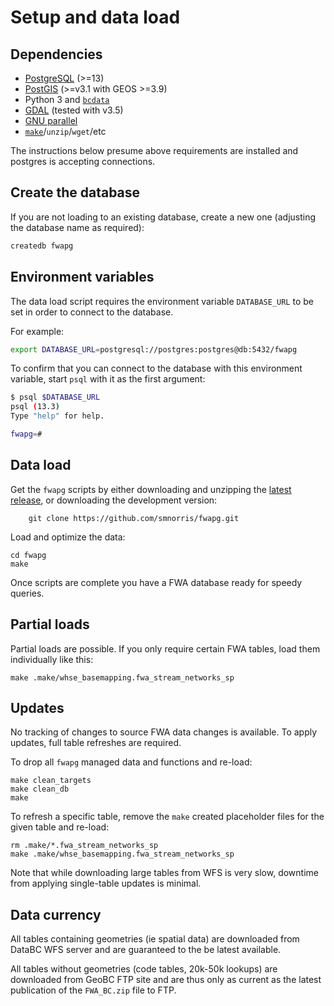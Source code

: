 # Setup and data load

## Dependencies

- [PostgreSQL](https://www.postgresql.org) (>=13)
- [PostGIS](https://postgis.net/) (>=v3.1 with GEOS >=3.9)
- Python 3 and [`bcdata`](https://github.com/smnorris/bcdata)
- [GDAL](https://gdal.org/index.html) (tested with v3.5)
- [GNU parallel](https://www.gnu.org/software/parallel/)
- [`make`](https://www.gnu.org/software/make/)/`unzip`/`wget`/etc

The instructions below presume above requirements are installed and postgres is accepting connections.


## Create the database

If you are not loading to an existing database, create a new one (adjusting the database name as required):

```bash
createdb fwapg
```

## Environment variables

The data load script requires the environment variable `DATABASE_URL` to be set in order to connect to the database.

For example:

```bash
export DATABASE_URL=postgresql://postgres:postgres@db:5432/fwapg
```

To confirm that you can connect to the database with this environment variable, start `psql` with it as the first argument:

```bash
$ psql $DATABASE_URL
psql (13.3)
Type "help" for help.

fwapg=#
```

## Data load

Get the `fwapg` scripts by either downloading and unzipping the [latest release](https://github.com/smnorris/fwapg/releases), or downloading the development version:

        git clone https://github.com/smnorris/fwapg.git

Load and optimize the data:

    cd fwapg
    make

Once scripts are complete you have a FWA database ready for speedy queries. 

## Partial loads

Partial loads are possible. If you only require certain FWA tables, load them individually like this:

    make .make/whse_basemapping.fwa_stream_networks_sp

## Updates

No tracking of changes to source FWA data changes is available. To apply updates, full table refreshes are required.

To drop all `fwapg` managed data and functions and re-load:

    make clean_targets
    make clean_db
    make

To refresh a specific table, remove the `make` created placeholder files for the given table and re-load:

    rm .make/*.fwa_stream_networks_sp
    make .make/whse_basemapping.fwa_stream_networks_sp

Note that while downloading large tables from WFS is very slow, downtime from applying single-table updates is minimal.

## Data currency

All tables containing geometries (ie spatial data) are downloaded from DataBC WFS server and are guaranteed to the be latest available.

All tables without geometries (code tables, 20k-50k lookups) are downloaded from GeoBC FTP site and are thus only as current as the latest publication of the `FWA_BC.zip` file to FTP.